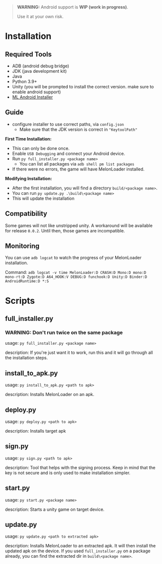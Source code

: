 ﻿> **WARNING:** Android support is **WIP (work in progress)**.
>
> Use it at your own risk.
# Installation
## Required Tools
- ADB (android debug bridge)
- JDK (java development kit)
- Java  
- Python 3.9+
- Unity (you will be prompted to install the correct version. make sure to enable android support)
- [ML Android Installer](https://github.com/SirCoolness/MelonLoader/releases/tag/0.0.1)

## Guide
- configure installer to use correct paths, via `config.json`
    - Make sure that the JDK version is correct in `"KeytoolPath"`

**First Time Installation:**
- This can only be done once.
- Enable `USB Debugging` and connect your Android device.
- Run `py full_installer.py <package name>`
    - You can list all packages via `adb shell pm list packages`
- If there were no errors, the game will have MelonLoader installed.

**Modifying Installation:**
- After the first installation, you will find a directory `build/<package name>`.
- You can run `py update.py .\build\<package name>`
- This will update the installation

## Compatibility
Some games will not like unstripped unity. A workaround will be available for release `0.0.2`. Until then, those games are incompatible.

## Monitoring
You can use `adb logcat` to watch the progress of your MelonLoader installation.

Command: `adb logcat -v time MelonLoader:D CRASH:D Mono:D mono:D mono-rt:D Zygote:D A64_HOOK:V DEBUG:D funchook:D Unity:D Binder:D AndroidRuntime:D *:S`

# Scripts
## full_installer.py
### WARNING: Don't run twice on the same package
usage: `py full_installer.py <package name>`

description: If you're just want it to work, run this and it will go through all the installation steps.


## install_to_apk.py
usage: `py install_to_apk.py <path to apk>`

description: Installs MelonLoader on an apk.

## deploy.py
usage: `py deploy.py <path to apk>`

description:
Installs target apk

## sign.py
usage: `py sign.py <path to apk>`

description: Tool that helps with the signing process. Keep in mind that the key is not secure and is only used to make installation simpler.

## start.py
usage: `py start.py <package name>`

description: Starts a unity game on target device.

## update.py
usage: `py update.py <path to extracted apk>`

description: Installs MelonLoader to an extracted apk. It will then install the updated apk on the device.
If you used `full_installer.py` on a package already, you can find the extracted dir in `build\<package name>`.
